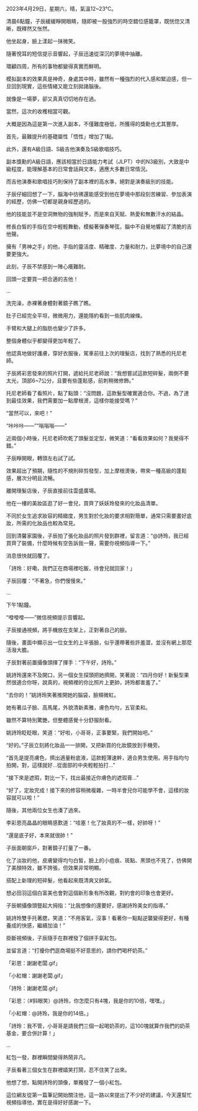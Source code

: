 2023年4月29日，星期六，晴，氣溫12~23℃。

清晨6點鐘，子辰緩緩睜開眼睛，隨即被一股強烈的時空錯位感籠罩，既恍惚又清晰，既釋然又怅然。

他坐起身，臉上漾起一抹微笑。

隨著悅耳的短信提示音響起，子辰迅速從深沉的夢境中抽離。

環顧四周，所有的事物都變得真實而鮮明。

模拟副本的效果真是神奇，身處其中時，雖然有一種強烈的代入感和緊迫感，但一旦回到現實，這些情緒又能立刻拋諸腦後。

就像是一場夢，卻又真真切切地存在過。

當然，這次的收穫相當可觀。

大概是因為這是第一次進入副本，不僅難度極低，所獲得的獎勳也尤其豐厚。

首先，最難提升的基礎屬性「悟性」增加了1點。

此外，還有A級日語、S級吉他演奏及S級歌唱技巧。

副本獎勳的A級日語，應該相當於日語能力考試（JLPT）中的N3級別，大致是中級程度，能理解基本的日常會話與文本，適應大多數日常情況。

而吉他演奏和歌唱技巧則保持了副本裡的高水準，絕對是演奏級別的技能。

子辰仔細回想了一下，腦海中彷彿還能感受到他在夢境中那段刻苦練習、參加表演的經歷，仿佛一切都是親身經歷過的。

他的技能並不是空洞無物的強制賦予，而是來自天賦、熱愛和無數汗水的結晶。

修長白皙的手指在空中輕輕舞動，模擬著彈奏琴弦，腦中不自覺地響起了清脆的吉他聲。

擁有「男神之手」的他，手指的靈活度、精確度、力量和耐力，比夢境中的自己還要更強大。

此刻，子辰不禁感到一陣心癢難耐。

回頭一定要買一把合適的吉他！

...

洗完澡，赤裸著身體對著鏡子瞧了瞧。

肚子已經完全平坦，微微用力，還能隱約看到一些肌肉線條。

手臂和大腿上的脂肪也變少了許多。

整個身體似乎都變得更加年輕了。

他認真地做好護膚，穿好衣服後，駕車前往上次的理髮店，找到了熟悉的托尼老師。

子辰將彩恩發來的照片打開，遞給托尼老師說：“我想嘗試這款短碎髮，兩側不要太光，頂部6~7公分，且要有些蓬鬆感，前刺稍微修飾。”

托尼老師看了看照片，點了點頭：“沒問題，這款髮型確實適合你。不過，為了達到最佳效果，我們需要加一點摩根燙，這樣你能接受嗎？”

“當然可以，來吧！”

“咔咔咔——”“嗡嗡嗡——”

近兩個小時後，托尼老師吹乾了頭髮並定型，微笑道：“看看效果如何？我覺得不錯。”

子辰睜開眼，轉頭左右試了試。

效果超出了預期，隨性的不規則碎剪發型，加上摩根燙後，帶來一種高級的蓬鬆感，層次分明且流暢。

離開理髮店後，子辰直接前往雲盛廣場。

他在一樓的美妝區逛了好一會兒，買齊了妖妖玲發來的化妝品清單。

不同於女生追求妝容的精緻度，男生對於化妝的要求相對簡單，通常只需要畫好底妝，所需的化妝品也較為常見。

回到清馨家園後，子辰拍了張化妝品的照片發到群裡，留言道：“@詩玲，我已經買齊了裝備，什麼時候有空告訴我一聲，需要你視頻指導一下。”

消息很快就回覆了。

「詩玲：好嘞，我們正在商場裡吃飯，待會兒就回家！」

子辰回覆：“不著急，你們慢慢來。”

...

下午1點鐘。

“噔噔噔——”微信視頻提示音響起。

子辰接通視頻，將手機放在支架上，正對著自己的臉。

隨後，畫面中顯示出一位女生的上半張臉，似乎還帶著些許羞澀，並沒有網上那麼活潑大膽。

子辰對著前置攝像頭揮了揮手：“下午好，詩玲。”

姚詩玲還來不及開口，另一個女生探頭把她擠開，笑著說：“四月你好！新髮型果然很適合你呀，說真的，視頻裡的你比照片上更帥，詩玲都害羞了。”

“去你的！”姚詩玲笑著推開她的腦袋，臉頰微紅。

她有著瓜子臉、高馬尾，外貌清新素雅，膚色均勻，五官柔和。

雖然不算特別驚艷，但整體感覺十分舒服耐看。

姚詩玲眨眨眼，笑道：“好啦，小哥哥，正事要緊，我們開始吧。”

“好的。”子辰立刻將化妝品一一排開，又把新買的化妝鏡放到手機旁。

“首先是提亮膚色，擠出適量粉底液，這款輕薄速幹，適合男生使用。用手指均勻拍開，對，這樣就好...從面部的中央輕輕拍打...”

“接下來是遮瑕，對比一下，找出最接近你膚色的遮瑕膏...”

“好了，定妝完成！接下來的修容稍微複雜，一時半會兒你可能學不會，這樣的妝容就可以啦！”

隨後，其他兩位女生也湊了過來。

李彩恩亮晶晶的眼睛感歎道：“哇塞！化了妝真的不一樣，好帥呀！”

“還是底子好，本來就很帥！”

子辰面朝窗戶，對著鏡子打量了一番。

化了淡妝的他，皮膚變得均勻白皙，臉上的小痘痕、斑點、黑頭也不見了，仿佛開了美顏特效，雖不誇張，但效果非常明顯。

搭配上新理的短碎髮，他看起來既清爽又帥氣。

想必田羽這個白富美也會對這個新形象有所改觀，對約會的印象也會更好。

子辰朝攝像頭豎起大拇指：“比我想像的還要好，感謝詩玲美女的指導。”

姚詩玲雙手托著腮，笑道：“不用客氣，沒事！看著你一點點逆襲變得更好，有種養成的快感，繼續加油！”

掛斷視頻後，子辰隨手在群裡發了個拼手氣紅包。

並留言道：“打擾你們逛商場挺不好意思的，請你們喝杯奶茶。”

「彩恩：謝謝老闆.gif」

「小紅帽：謝謝老闆.gif」

「詩玲：謝謝老闆.gif」

「彩恩：（#斜眼笑）@詩玲，你怎麼只有4塊，我是你的10倍，嘿嘿。」

「小紅帽：@詩玲，我是你的14倍。」

「詩玲：我不管，小哥哥是請我們三個一起喝奶茶的，這100塊就算作我們的奶茶基金，要合併計算！」

...

紅包一發，群裡瞬間變得熱鬧非凡。

子辰看著三個女生在群裡嬉笑打鬧，忍不住笑了出來。

他想了想，點開詩玲的頭像，單獨發了一個小紅包。

這位網友從第一篇筆記開始關注他，這一路以來提出了不少好的建議，今天還幫忙視頻指導他，實在是得好好感謝一下。
